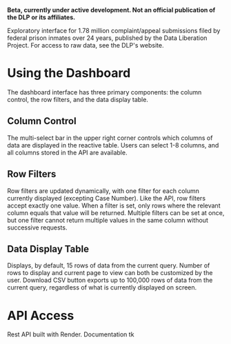 **Beta, currently under active development. Not an official publication of the DLP or its affiliates.**

Exploratory interface for 1.78 million complaint/appeal submissions filed by federal prison inmates over 24 years, published by the Data Liberation Project. For access to raw data, see the DLP's website.

# Using the Dashboard
The dashboard interface has three primary components: the column control, the row filters, and the data display table.

## Column Control
The multi-select bar in the upper right corner controls which columns of data are displayed in the reactive table. Users can select
1-8 columns, and all columns stored in the API are available.

## Row Filters
Row filters are updated dynamically, with one filter for each column currently displayed (excepting Case Number). Like the API,
row filters accept exactly one value. When a filter is set, only rows where the relevant column equals that value will be returned.
Multiple filters can be set at once, but one filter cannot return multiple values in the same column without successive requests.

## Data Display Table
Displays, by default, 15 rows of data from the current query. Number of rows to display and current page to view can both be
customized by the user. Download CSV button exports up to 100,000 rows of data from the current query, regardless of what is currently
displayed on screen.

# API Access
Rest API built with Render. Documentation tk